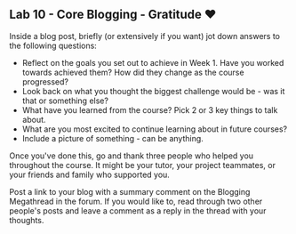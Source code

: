 ## Lab 10 - Core Blogging - Gratitude ❤️

Inside a blog post, briefly (or extensively if you want) jot down answers to the following questions:

* Reflect on the goals you set out to achieve in Week 1. Have you worked towards achieved them? How did they change as the course progressed?
* Look back on what you thought the biggest challenge would be - was it that or something else? 
* What have you learned from the course? Pick 2 or 3 key things to talk about.
* What are you most excited to continue learning about in future courses?
* Include a picture of something - can be anything.

Once you've done this, go and thank three people who helped you throughout the course. It might be your tutor, your project teammates, or your friends and family who supported you.

Post a link to your blog with a summary comment on the Blogging Megathread in the forum. If you would like to, read through two other people's posts and leave a comment as a reply in the thread with your thoughts.
